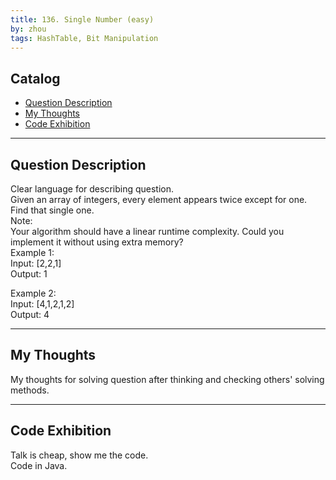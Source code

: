 ```yaml
---
title: 136. Single Number (easy)       
by: zhou   
tags: HashTable, Bit Manipulation       
---
```


  

## Catalog  
+ [Question Description](#partI)
+ [My Thoughts](#partII)
+ [Code Exhibition](#partIII)

----------------------------------

## Question Description
Clear language for describing question.    
Given an array of integers, every element appears twice except for one. Find that single one.    
Note:   
Your algorithm should have a linear runtime complexity. Could you implement it without using extra memory?    
Example 1:   
Input: [2,2,1]   
Output: 1    

Example 2:    
Input: [4,1,2,1,2]   
Output: 4    


----------------------------------

## My Thoughts
My thoughts for solving question after thinking and checking others' solving methods.        








----------------------------------

## Code Exhibition
Talk is cheap, show me the code.    
Code in Java.     






